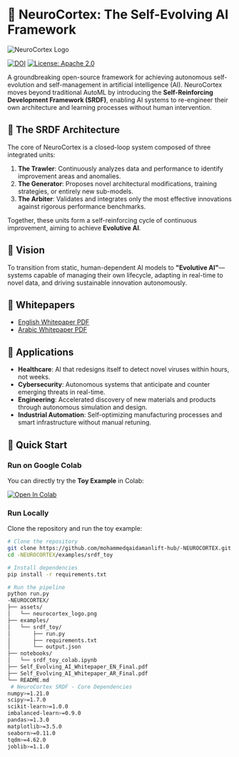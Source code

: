  # 🧠 NeuroCortex: The Self-Evolving AI Framework

![NeuroCortex Logo](https://raw.githubusercontent.com/mohammedqaidamanlift-hub/-NEUROCORTEX/main/assets/neurocortex_logo.png)

[![DOI](https://zenodo.org/badge/DOI/10.5281/zenodo.16945431.svg)](https://doi.org/10.5281/zenodo.16945431)
[![License: Apache 2.0](https://img.shields.io/badge/License-Apache_2.0-blue.svg)](https://opensource.org/licenses/Apache-2.0)

A groundbreaking open-source framework for achieving autonomous self-evolution and self-management in artificial intelligence (AI). NeuroCortex moves beyond traditional AutoML by introducing the **Self-Reinforcing Development Framework (SRDF)**, enabling AI systems to re-engineer their own architecture and learning processes without human intervention.

## 🧠 The SRDF Architecture

The core of NeuroCortex is a closed-loop system composed of three integrated units:

1.  **The Trawler**: Continuously analyzes data and performance to identify improvement areas and anomalies.  
2.  **The Generator**: Proposes novel architectural modifications, training strategies, or entirely new sub-models.  
3.  **The Arbiter**: Validates and integrates only the most effective innovations against rigorous performance benchmarks.  

Together, these units form a self-reinforcing cycle of continuous improvement, aiming to achieve **Evolutive AI**.

## 🚀 Vision

To transition from static, human-dependent AI models to **"Evolutive AI"**—systems capable of managing their own lifecycle, adapting in real-time to novel data, and driving sustainable innovation autonomously.

## 📄 Whitepapers

- [English Whitepaper PDF](https://github.com/mohammedqaidamanlift-hub/-NEUROCORTEX/blob/main/Self_Evolving_AI_Whitepaper_EN_Final.pdf)  
- [Arabic Whitepaper PDF](https://github.com/mohammedqaidamanlift-hub/-NEUROCORTEX/blob/main/%20Self_Evolving_AI_Whitepaper_AR_Final.pdf)  

## 🔮 Applications

*   **Healthcare**: AI that redesigns itself to detect novel viruses within hours, not weeks.  
*   **Cybersecurity**: Autonomous systems that anticipate and counter emerging threats in real-time.  
*   **Engineering**: Accelerated discovery of new materials and products through autonomous simulation and design.  
*   **Industrial Automation**: Self-optimizing manufacturing processes and smart infrastructure without manual retuning.  

## 🚀 Quick Start

### Run on Google Colab
You can directly try the **Toy Example** in Colab:

[![Open In Colab](https://colab.research.google.com/assets/colab-badge.svg)](https://colab.research.google.com/github/mohammedqaidamanlift-hub/-NEUROCORTEX/blob/main/notebooks/srdf_toy_colab.ipynb)

### Run Locally
Clone the repository and run the toy example:

```bash
# Clone the repository
git clone https://github.com/mohammedqaidamanlift-hub/-NEUROCORTEX.git
cd -NEUROCORTEX/examples/srdf_toy

# Install dependencies
pip install -r requirements.txt

# Run the pipeline
python run.py
-NEUROCORTEX/
├── assets/
│   └── neurocortex_logo.png
├── examples/
│   └── srdf_toy/
│       ├── run.py
│       ├── requirements.txt
│       └── output.json
├── notebooks/
│   └── srdf_toy_colab.ipynb
├── Self_Evolving_AI_Whitepaper_EN_Final.pdf
├── Self_Evolving_AI_Whitepaper_AR_Final.pdf
└── README.md
 # NeuroCortex SRDF - Core Dependencies
numpy>=1.21.0
scipy>=1.7.0
scikit-learn>=1.0.0
imbalanced-learn>=0.9.0
pandas>=1.3.0
matplotlib>=3.5.0
seaborn>=0.11.0
tqdm>=4.62.0
joblib>=1.1.0
